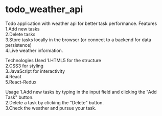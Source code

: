 # todo_weather_api
 Todo application with weather api for better task performance.
 Features<br>
1.Add new tasks<br>
2.Delete tasks<br>
3.Store tasks locally in the browser (or connect to a backend for data persistence)<br>
4.Live weather information.<br>

Technologies Used
1.HTML5 for the structure<br>
2.CSS3 for styling<br>
3.JavaScript for interactivity<br>
4.React<br>
5.React-Redux<br>

Usage
1.Add new tasks by typing in the input field and clicking the "Add Task" button.<br>
2.Delete a task by clicking the "Delete" button.<br>
3.Check the weather and pursue your task.
